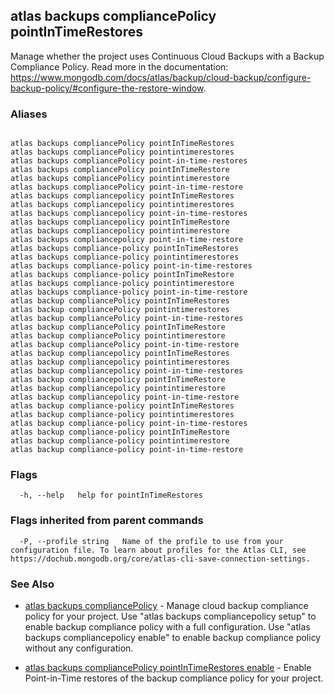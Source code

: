 ## atlas backups compliancePolicy pointInTimeRestores

Manage whether the project uses Continuous Cloud Backups with a Backup Compliance Policy. Read more in the documentation: https://www.mongodb.com/docs/atlas/backup/cloud-backup/configure-backup-policy/#configure-the-restore-window.




### Aliases
```

atlas backups compliancePolicy pointInTimeRestores
atlas backups compliancePolicy pointintimerestores
atlas backups compliancePolicy point-in-time-restores
atlas backups compliancePolicy pointInTimeRestore
atlas backups compliancePolicy pointintimerestore
atlas backups compliancePolicy point-in-time-restore
atlas backups compliancepolicy pointInTimeRestores
atlas backups compliancepolicy pointintimerestores
atlas backups compliancepolicy point-in-time-restores
atlas backups compliancepolicy pointInTimeRestore
atlas backups compliancepolicy pointintimerestore
atlas backups compliancepolicy point-in-time-restore
atlas backups compliance-policy pointInTimeRestores
atlas backups compliance-policy pointintimerestores
atlas backups compliance-policy point-in-time-restores
atlas backups compliance-policy pointInTimeRestore
atlas backups compliance-policy pointintimerestore
atlas backups compliance-policy point-in-time-restore
atlas backup compliancePolicy pointInTimeRestores
atlas backup compliancePolicy pointintimerestores
atlas backup compliancePolicy point-in-time-restores
atlas backup compliancePolicy pointInTimeRestore
atlas backup compliancePolicy pointintimerestore
atlas backup compliancePolicy point-in-time-restore
atlas backup compliancepolicy pointInTimeRestores
atlas backup compliancepolicy pointintimerestores
atlas backup compliancepolicy point-in-time-restores
atlas backup compliancepolicy pointInTimeRestore
atlas backup compliancepolicy pointintimerestore
atlas backup compliancepolicy point-in-time-restore
atlas backup compliance-policy pointInTimeRestores
atlas backup compliance-policy pointintimerestores
atlas backup compliance-policy point-in-time-restores
atlas backup compliance-policy pointInTimeRestore
atlas backup compliance-policy pointintimerestore
atlas backup compliance-policy point-in-time-restore
```



### Flags

```
  -h, --help   help for pointInTimeRestores

```


### Flags inherited from parent commands

```
  -P, --profile string   Name of the profile to use from your configuration file. To learn about profiles for the Atlas CLI, see https://dochub.mongodb.org/core/atlas-cli-save-connection-settings.

```

### See Also


* [atlas backups compliancePolicy](atlas_backups_compliancePolicy.md)	- Manage cloud backup compliance policy for your project. Use "atlas backups compliancepolicy setup" to enable backup compliance policy with a full configuration. Use "atlas backups compliancepolicy enable" to enable backup compliance policy without any configuration.

* [atlas backups compliancePolicy pointInTimeRestores enable](atlas_backups_compliancePolicy_pointInTimeRestores_enable.md)	- Enable Point-in-Time restores of the backup compliance policy for your project.



